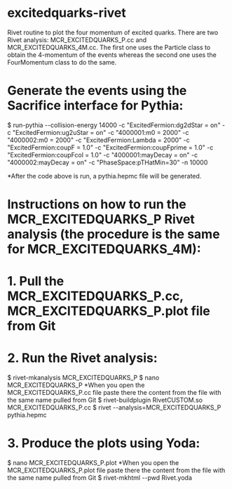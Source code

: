 # excitedquarks-rivet
Rivet routine to plot the four momentum of excited quarks. There are two Rivet analysis: MCR_EXCITEDQUARKS_P.cc and MCR_EXCITEDQUARKS_4M.cc. The first one uses the Particle class to obtain the 4-momentum of the events whereas the second one uses the FourMomentum class to do the same. 

# Generate the events using the Sacrifice interface for Pythia:

$ run-pythia --collision-energy 14000 -c "ExcitedFermion:dg2dStar = on" -c "ExcitedFermion:ug2uStar = on" -c "4000001:m0 = 2000" -c "4000002:m0 = 2000" -c "ExcitedFermion:Lambda = 2000" -c "ExcitedFermion:coupF = 1.0" -c "ExcitedFermion:coupFprime = 1.0" -c "ExcitedFermion:coupFcol = 1.0" -c "4000001:mayDecay = on" -c "4000002:mayDecay = on" -c "PhaseSpace:pTHatMin=30" -n 10000

*After the code above is run, a pythia.hepmc file will be generated. 

# Instructions on how to run the MCR_EXCITEDQUARKS_P Rivet analysis (the procedure is the same for MCR_EXCITEDQUARKS_4M):
  # 1. Pull the MCR_EXCITEDQUARKS_P.cc, MCR_EXCITEDQUARKS_P.plot file from Git
  # 2. Run the Rivet analysis:
$ rivet-mkanalysis MCR_EXCITEDQUARKS_P
$ nano MCR_EXCITEDQUARKS_P 
  *When you open the MCR_EXCITEDQUARKS_P.cc file paste there the content from the file with the same name pulled from Git
$ rivet-buildplugin RivetCUSTOM.so MCR_EXCITEDQUARKS_P.cc
$ rivet --analysis=MCR_EXCITEDQUARKS_P pythia.hepmc 
  # 3. Produce the plots using Yoda: 
$ nano MCR_EXCITEDQUARKS_P.plot
  *When you open the MCR_EXCITEDQUARKS_P.plot file paste there the content from the file with the same name pulled from Git
$ rivet-mkhtml --pwd Rivet.yoda


